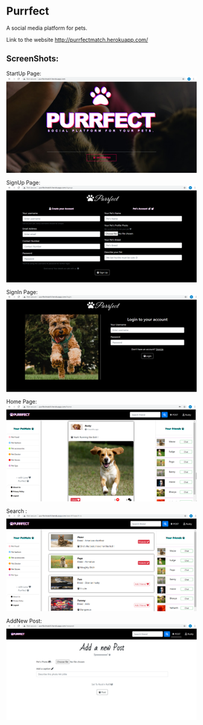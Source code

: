 # Purrfect
A social media platform for pets.

Link to the website http://purrfectmatch.herokuapp.com/


## ScreenShots:

StartUp Page:
<img src="https://github.com/bhavya092/Purrfect/blob/main/Screenshots/Startpage.png">

SignUp Page:
<img src="https://github.com/bhavya092/Purrfect/blob/main/Screenshots/SignUp.png">

SignIn Page:
<img src="https://github.com/bhavya092/Purrfect/blob/main/Screenshots/SignIn.png">

Home Page:
<img src="https://github.com/bhavya092/Purrfect/blob/main/Screenshots/Home.png">

Search :
<img src="https://github.com/bhavya092/Purrfect/blob/main/Screenshots/Search.png" >

AddNew Post:
<img src="https://github.com/bhavya092/Purrfect/blob/main/Screenshots/Addpost.png">






